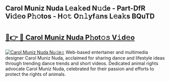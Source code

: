 ## Carol Muniz Nuda L𝚎a𝚔ed N𝚞𝚍e - Part-DfR Vi𝚍𝚎o P𝚑𝚘tos - H𝚘𝚝 O𝚗𝚕yf𝚊ns L𝚎a𝚔s BQuTD

# <h2><a href="http://kf1be7.oniu.top/?m=Carol+Muniz+Nuda">🔗👉 🔴 Carol Muniz Nuda P𝚑ot𝚘𝚜 V𝚒d𝚎o</a></h2>

[![Carol Muniz Nuda Nu𝚍e𝚜](https://i.imgur.com/0qMVB7G.gif)](http://kf1be7.oniu.top/?m=Carol+Muniz+Nuda)
Web-based entertainer and multimedia designer Carol Muniz Nuda, acclaimed for sharing dance and lifestyle ideas through trending dance trends and short videos. Dedicated animal rights advocate Carol Muniz Nuda, celebrated for their passion and efforts to protect the rights of animals.  
